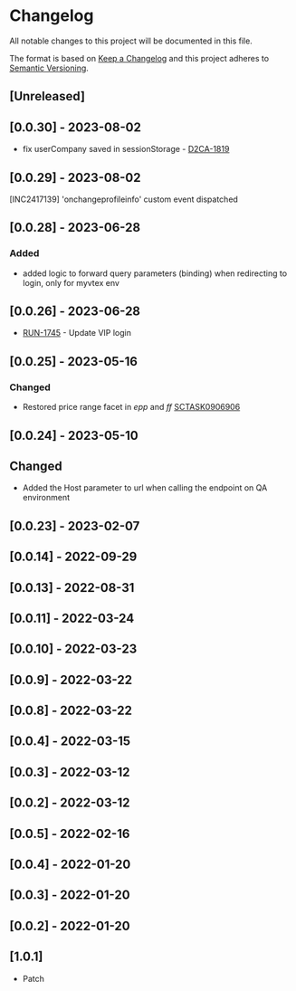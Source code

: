 # Changelog

All notable changes to this project will be documented in this file.

The format is based on [Keep a Changelog](http://keepachangelog.com/en/1.0.0/)
and this project adheres to [Semantic Versioning](http://semver.org/spec/v2.0.0.html).

## [Unreleased]
## [0.0.30] - 2023-08-02

- fix userCompany saved in sessionStorage - [D2CA-1819](https://whirlpoolgtm.atlassian.net/browse/D2CA-1819)

## [0.0.29] - 2023-08-02
[INC2417139] 'onchangeprofileinfo' custom event dispatched
## [0.0.28] - 2023-06-28
### Added
- added logic to forward query parameters (binding) when redirecting to login, only for myvtex env

## [0.0.26] - 2023-06-28
- [RUN-1745](https://whirlpoolgtm.atlassian.net/browse/RUN-1745) - Update VIP login
## [0.0.25] - 2023-05-16

### Changed

- Restored price range facet in _epp_ and _ff_ [SCTASK0906906](https://whirlpool.service-now.com/nav_to.do?uri=sc_task.do%3Fsys_id=7569d3e3476ea5103bb30272e36d4310%26sysparm_stack=sc_task_list.do%3Fsysparm_query=active=true)

## [0.0.24] - 2023-05-10

## Changed

- Added the Host parameter to url when calling the endpoint on QA environment

## [0.0.23] - 2023-02-07

## [0.0.14] - 2022-09-29

## [0.0.13] - 2022-08-31

## [0.0.11] - 2022-03-24

## [0.0.10] - 2022-03-23

## [0.0.9] - 2022-03-22

## [0.0.8] - 2022-03-22

## [0.0.4] - 2022-03-15

## [0.0.3] - 2022-03-12

## [0.0.2] - 2022-03-12

## [0.0.5] - 2022-02-16

## [0.0.4] - 2022-01-20

## [0.0.3] - 2022-01-20

## [0.0.2] - 2022-01-20

## [1.0.1]

- Patch
